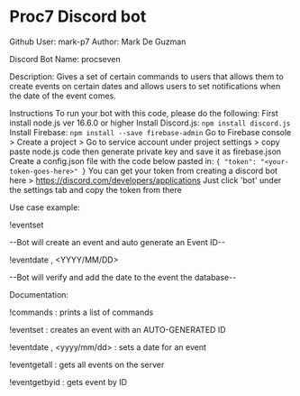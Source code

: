 # Proc7 Discord bot
Github User: mark-p7
Author: Mark De Guzman

Discord Bot Name: procseven

Description:
Gives a set of certain commands to users that allows them to create events on certain dates and allows users to set notifications when
the date of the event comes.

Instructions
To run your bot with this code, please do the following:
First install node.js ver 16.6.0 or higher
Install Discord.js: `npm install discord.js`
Install Firebase: `npm install --save firebase-admin`
Go to Firebase console > Create a project > Go to service account under project settings > copy paste node.js code then generate private key and save it as firebase.json
Create a config.json file with the code below pasted in:
`
{
    "token": "<your-token-goes-here>"
}
`
You can get your token from creating a discord bot here > https://discord.com/developers/applications
Just click 'bot' under the settings tab and copy the token from there

Use case example: 

!eventset <Event-Name>

--Bot will create an event and auto generate an Event ID--

!eventdate <Event-ID>, <YYYY/MM/DD>

--Bot will verify and add the date to the event the database--

Documentation:

!commands
: prints a list of commands 
  
!eventset <Event Name>
: creates an event with an AUTO-GENERATED ID

!eventdate <Event ID>, <yyyy/mm/dd>
: sets a date for an event

!eventgetall
: gets all events on the server

!eventgetbyid
: gets event by ID


